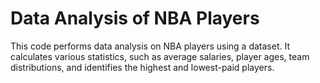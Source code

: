 # Data Analysis of NBA Players
 This code performs data analysis on NBA players using a dataset. It calculates various statistics, such as average salaries, player ages, team distributions, and identifies the highest and lowest-paid players.

